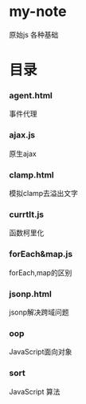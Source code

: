 # my-note
原始js 各种基础
# 目录
### agent.html
事件代理
### ajax.js
原生ajax
### clamp.html
模拟clamp去溢出文字
### currtIt.js
函数柯里化
### forEach&map.js
forEach,map的区别
### jsonp.html
jsonp解决跨域问题
### oop
JavaScript面向对象
### sort
JavaScript 算法
